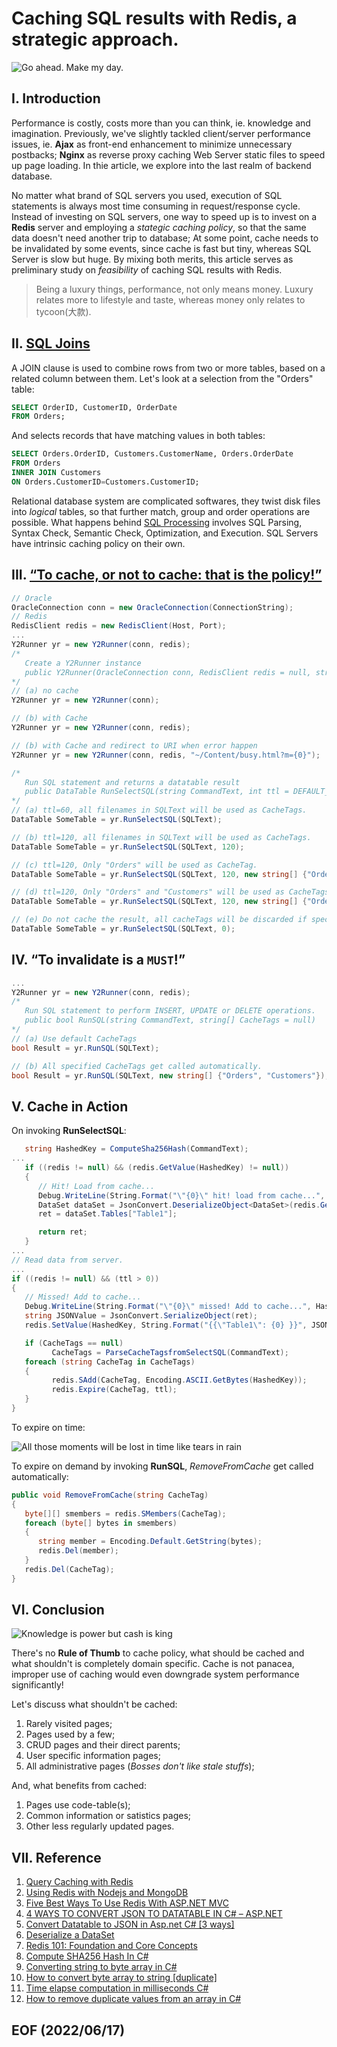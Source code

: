 # Caching SQL results with Redis, a strategic approach.

![Go ahead. Make my day.](img/go-ahead-make-my-day-quote-1.jpg)

## I. Introduction
Performance is costly, costs more than you can think, ie. knowledge and imagination. Previously, we've slightly tackled client/server performance issues, ie. **Ajax** as front-end enhancement to minimize unnecessary postbacks; **Nginx** as reverse proxy caching Web Server static files to speed up page loading. In thie article, we explore into the last realm of backend database. 

No matter what brand of SQL servers you used, execution of SQL statements is always most time consuming in request/response cycle. Instead of investing on SQL servers, one way to speed up is to invest on a **Redis** server and employing a *stategic caching policy*, so that the same data doesn't need another trip to database; At some point, cache needs to be invalidated by some events, since cache is fast but tiny, whereas SQL Server is slow but huge. By mixing both merits, this article serves as preliminary study on *feasibility* of caching SQL results with Redis. 

>Being a luxury things, performance, not only means money. Luxury relates more to lifestyle and taste, whereas money only relates to tycoon(大款).


## II. [SQL Joins](https://www.w3schools.com/sql/sql_join.asp)
A JOIN clause is used to combine rows from two or more tables, based on a related column between them. Let's look at a selection from the "Orders" table:

```sql
SELECT OrderID, CustomerID, OrderDate
FROM Orders;
```
And selects records that have matching values in both tables:

```sql
SELECT Orders.OrderID, Customers.CustomerName, Orders.OrderDate
FROM Orders
INNER JOIN Customers 
ON Orders.CustomerID=Customers.CustomerID;
```
Relational database system are complicated softwares, they twist disk files into 
*logical* tables, so that further match, group and order operations are possible. 
What happens behind [SQL Processing](https://docs.oracle.com/database/121/TGSQL/tgsql_sqlproc.htm#TGSQL175) involves SQL Parsing, Syntax Check, Semantic Check, Optimization, and Execution. SQL Servers have intrinsic caching policy on their own. 


## III. [“To cache, or not to cache: that is the policy!”](https://www.goodreads.com/quotes/36560-to-be-or-not-to-be-that-is-the-question)
```c#
// Oracle 
OracleConnection conn = new OracleConnection(ConnectionString);
// Redis
RedisClient redis = new RedisClient(Host, Port);
...
Y2Runner yr = new Y2Runner(conn, redis);
/* 
   Create a Y2Runner instance
   public Y2Runner(OracleConnection conn, RedisClient redis = null, string OnErrorURI = "")
*/
// (a) no cache
Y2Runner yr = new Y2Runner(conn);

// (b) with Cache
Y2Runner yr = new Y2Runner(conn, redis);

// (b) with Cache and redirect to URI when error happen
Y2Runner yr = new Y2Runner(conn, redis, "~/Content/busy.html?m={0}");

/* 
   Run SQL statement and returns a datatable result
   public DataTable RunSelectSQL(string CommandText, int ttl = DEFAULT_TTL, string[] CacheTags=null)
*/
// (a) ttl=60, all filenames in SQLText will be used as CacheTags.
DataTable SomeTable = yr.RunSelectSQL(SQLText);

// (b) ttl=120, all filenames in SQLText will be used as CacheTags.
DataTable SomeTable = yr.RunSelectSQL(SQLText, 120);

// (c) ttl=120, Only "Orders" will be used as CacheTag.
DataTable SomeTable = yr.RunSelectSQL(SQLText, 120, new string[] {"Orders"});

// (d) ttl=120, Only "Orders" and "Customers" will be used as CacheTags.
DataTable SomeTable = yr.RunSelectSQL(SQLText, 120, new string[] {"Orders", "Customers"});

// (e) Do not cache the result, all cacheTags will be discarded if specified. 
DataTable SomeTable = yr.RunSelectSQL(SQLText, 0);
```

## IV. “To invalidate is a `MUST`!”
```c#
...
Y2Runner yr = new Y2Runner(conn, redis);
/*
   Run SQL statement to perform INSERT, UPDATE or DELETE operations.
   public bool RunSQL(string CommandText, string[] CacheTags = null)
*/
// (a) Use default CacheTags 
bool Result = yr.RunSQL(SQLText);

// (b) All specified CacheTags get called automatically.
bool Result = yr.RunSQL(SQLText, new string[] {"Orders", "Customers"});
```

## V. Cache in Action 
On invoking **RunSelectSQL**: 
```c#
   string HashedKey = ComputeSha256Hash(CommandText);
...
   if ((redis != null) && (redis.GetValue(HashedKey) != null))
   {
      // Hit! Load from cache...
      Debug.WriteLine(String.Format("\"{0}\" hit! load from cache...", HashedKey));
      DataSet dataSet = JsonConvert.DeserializeObject<DataSet>(redis.GetValue(HashedKey));
      ret = dataSet.Tables["Table1"];

      return ret; 
   }
...
// Read data from server. 
...
if ((redis != null) && (ttl > 0))
{
   // Missed! Add to cache...
   Debug.WriteLine(String.Format("\"{0}\" missed! Add to cache...", HashedKey));
   string JSONValue = JsonConvert.SerializeObject(ret);
   redis.SetValue(HashedKey, String.Format("{{\"Table1\": {0} }}", JSONValue), new TimeSpan(0, 0, ttl));

   if (CacheTags == null)
         CacheTags = ParseCacheTagsfromSelectSQL(CommandText);
   foreach (string CacheTag in CacheTags)
   {
         redis.SAdd(CacheTag, Encoding.ASCII.GetBytes(HashedKey));
         redis.Expire(CacheTag, ttl);
   }
}
```
To expire on time:

![All those moments will be lost in time like tears in rain](img/All-those-moments-will-be-lost-in-time-like-tears-in-rain.jpg)

To expire on demand by invoking **RunSQL**, *RemoveFromCache* get called automatically:
```c#
public void RemoveFromCache(string CacheTag)
{
   byte[][] smembers = redis.SMembers(CacheTag);
   foreach (byte[] bytes in smembers)
   {
      string member = Encoding.Default.GetString(bytes);
      redis.Del(member);
   }
   redis.Del(CacheTag);
}
```

## VI. Conclusion
![Knowledge is power but cash is king](img/knowledge-is-power-but-cash-is-king.jpg)

There's no **Rule of Thumb** to cache policy, what should be cached and what shouldn't is completely domain specific. Cache is not panacea, improper use of caching would even downgrade system performance significantly! 

Let's discuss what shouldn't be cached:
1. Rarely visited pages;
2. Pages used by a few;
3. CRUD pages and their direct parents;
4. User specific information pages;
5. All administrative pages (*Bosses don't like stale stuffs*);

And, what benefits from cached: 
1. Pages use code-table(s);
2. Common information or satistics pages;
3. Other less regularly updated pages. 


## VII. Reference 
1. [Query Caching with Redis](https://redis.com/blog/query-caching-redis/)
2. [Using Redis with Nodejs and MongoDB](https://subhrapaladhi.medium.com/using-redis-with-nodejs-and-mongodb-28e5a39a2696)
3. [Five Best Ways To Use Redis With ASP.NET MVC](https://www.c-sharpcorner.com/article/five-best-ways-to-use-redis-with-asp-net-mvc/)
4. [4 WAYS TO CONVERT JSON TO DATATABLE IN C# – ASP.NET](https://www.technothirsty.com/4-ways-to-convert-json-to-datatable-csharp-asp-net/)
5. [Convert Datatable to JSON in Asp.net C# [3 ways]](https://codepedia.info/convert-datatable-to-json-in-asp-net-c-sharp)
6. [Deserialize a DataSet](https://www.newtonsoft.com/json/help/html/DeserializeDataSet.htm)
7. [Redis 101: Foundation and Core Concepts](https://medium.com/@Mohammad_Hasham123/redis-101-foundation-and-core-concepts-41f32c2bf021)
8. [Compute SHA256 Hash In C#](https://www.c-sharpcorner.com/article/compute-sha256-hash-in-c-sharp/)
9. [Converting string to byte array in C#](https://stackoverflow.com/questions/16072709/converting-string-to-byte-array-in-c-sharp)
10. [How to convert byte array to string [duplicate]](https://stackoverflow.com/questions/11654562/how-to-convert-byte-array-to-str)
11. [Time elapse computation in milliseconds C#](https://stackoverflow.com/questions/13589853/time-elapse-computation-in-milliseconds-c-sharp)
12. [How to remove duplicate values from an array in C#](https://www.tutorialsteacher.com/articles/remove-duplicate-values-from-array-in-csharp)

## EOF (2022/06/17)
